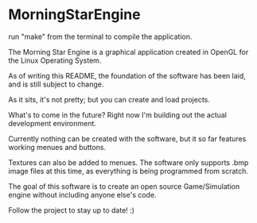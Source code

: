 # MorningStarEngine

run "make" from the terminal to compile the application.

The Morning Star Engine is a graphical application created in OpenGL for the Linux Operating System. 

As of writing this README, the foundation of the software has been laid, and is still subject to change.

As it sits, it's not pretty; but you can create and load projects. 

What's to come in the future? Right now I'm building out the actual development environment. 

Currently nothing can be created with the software, but it so far features working menues and buttons. 

Textures can also be added to menues. The software only supports .bmp image files at this time, as everything is being programmed from scratch. 

The goal of this software is to create an open source Game/Simulation engine without including anyone else's code. 

Follow the project to stay up to date! :) 
